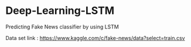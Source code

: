 # Deep-Learning-LSTM
Predicting Fake News classifier by using LSTM

Data set link : https://www.kaggle.com/c/fake-news/data?select=train.csv
